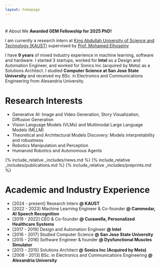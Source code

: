 ```yaml
---
layout: homepage
---
```


<h1 id="about-me"></h1>
# About Me
<strong>Awarded GEM Fellowship for 2025 PhD!</strong>

I am currently a research intern at [King Abdullah University of Science and Technology (KAUST)](https://vision-cair.kaust.edu.sa/computer-vision-core-ai-research-group) supervised by [Prof. Mohamed Elhoseiny](https://scholar.google.com/citations?user=iRBUTOAAAAAJ&hl=en)

I have <strong>9 years</strong> of mixed industry experience in machine learning, software and hardware. I started 3 startups, worked for <strong>Intel</strong> as a Design and Automation Engineer, and worked for Sonics Inc (acquired by Meta) as a Solutions Architect. I studied <strong>Computer Science at San Jose State University</strong> and received my BSc. in Electronics and Communications Engineering from Alexandria University.
<h2 style="margin: 40px 0px 10px;"></h2>
<!--[National University of Singapore](https://www.comp.nus.edu.sg/). My biography is [here](./biography/).
-->

<!--<strong style="color:#e74d3c; font-weight:600"><strong style="color:#e74d3c; font-weight:600">test [here](./openings/).</strong>
-->

# Research Interests
- Generative AI: Image and Video Generation, Story Visualization, Diffusion Generation
- Vision Language Models (VLMs) and Multimodal Large Language Models (MLLM)
- Theoretical and Architectural Models Discovery: Models interpretability and robustness
- Robotics Manipulation and Perception
- Humanoid Robotics and Autonomous Agents

{% include_relative _includes/news.md %}
{% include_relative _includes/publications.md %}
{% include_relative _includes/preprints.md %}

# Academic and Industry Experience
- [2024 - present] Research Intern <strong>@ KAUST</strong>
- [2022 - 2023] Machine Learning Engineer & Co-founder <strong>@ Cammedar, AI Speech Recognition</strong>
- [2019 - 2022] CEO & Co-founder <strong>@ Curawella, Personalized Healthcare Systems</strong>
- [2017 - 2019] Design and Automation Engineer <strong>@ Intel</strong>
- [2016 - 2017] Studied Computer Science <strong>@ San Jose State University</strong>
- [2015 - 2016] Software Engineer & founder <strong>@ Dysfunctional Muscles Simulator</strong>
- [2013 - 2015] Solutions Architect <strong>@ Sonics Inc (Acquired by Meta)</strong>
- [2008 - 2013] BSc. in Electronics and Communications Engineering <strong>@ Alexandria University</strong>

